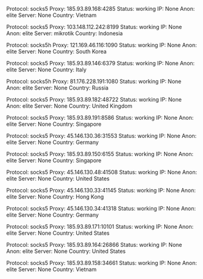 Protocol: socks5
Proxy: 185.93.89.168:4285
Status: working
IP: None
Anon: elite
Server: None
Country: Vietnam

Protocol: socks5
Proxy: 103.148.112.242:8199
Status: working
IP: None
Anon: elite
Server: mikrotik
Country: Indonesia

Protocol: socks5h
Proxy: 121.169.46.116:1090
Status: working
IP: None
Anon: elite
Server: None
Country: South Korea

Protocol: socks5
Proxy: 185.93.89.146:6379
Status: working
IP: None
Anon: elite
Server: None
Country: Italy

Protocol: socks5h
Proxy: 81.176.228.191:1080
Status: working
IP: None
Anon: elite
Server: None
Country: Russia

Protocol: socks5
Proxy: 185.93.89.182:48722
Status: working
IP: None
Anon: elite
Server: None
Country: United Kingdom

Protocol: socks5
Proxy: 185.93.89.191:8586
Status: working
IP: None
Anon: elite
Server: None
Country: Singapore

Protocol: socks5
Proxy: 45.146.130.36:31553
Status: working
IP: None
Anon: elite
Server: None
Country: Germany

Protocol: socks5
Proxy: 185.93.89.150:6155
Status: working
IP: None
Anon: elite
Server: None
Country: Singapore

Protocol: socks5
Proxy: 45.146.130.48:41508
Status: working
IP: None
Anon: elite
Server: None
Country: United States

Protocol: socks5
Proxy: 45.146.130.33:41145
Status: working
IP: None
Anon: elite
Server: None
Country: Hong Kong

Protocol: socks5
Proxy: 45.146.130.34:41318
Status: working
IP: None
Anon: elite
Server: None
Country: Germany

Protocol: socks5
Proxy: 185.93.89.171:10101
Status: working
IP: None
Anon: elite
Server: None
Country: United States

Protocol: socks5
Proxy: 185.93.89.164:26866
Status: working
IP: None
Anon: elite
Server: None
Country: United States

Protocol: socks5
Proxy: 185.93.89.158:34661
Status: working
IP: None
Anon: elite
Server: None
Country: Vietnam

